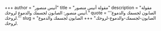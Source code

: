 +++
author = "أنيس منصور"
title = "مقولة أنيس منصور"
description = "مقولة أنيس منصور: الصابون لجسمك والدموع لروحك."
quote = '''الصابون لجسمك والدموع لروحك.''' 
slug = "الصابون-لجسمك-والدموع-لروحك"
+++
الصابون لجسمك والدموع لروحك.
